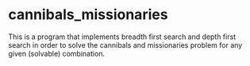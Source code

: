 cannibals_missionaries
======================

This is a program that implements breadth first search and depth first search in order to solve the cannibals and missionaries problem for any given (solvable) combination.
